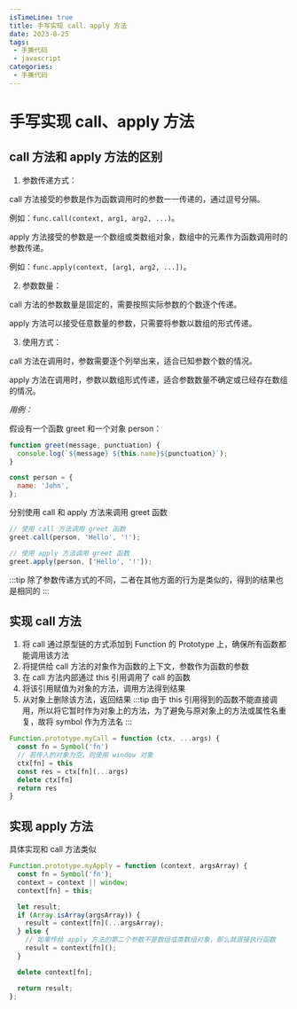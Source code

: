 ```yaml
---
isTimeLine: true
title: 手写实现 call、apply 方法
date: 2023-8-25
tags:
 - 手撕代码
 - javascript
categories:
 - 手撕代码
---
```


# 手写实现 call、apply 方法

## call 方法和 apply 方法的区别

1. 参数传递方式：

call 方法接受的参数是作为函数调用时的参数一一传递的，通过逗号分隔。

例如：`func.call(context, arg1, arg2, ...)`。

apply 方法接受的参数是一个数组或类数组对象，数组中的元素作为函数调用时的参数传递。

例如：`func.apply(context, [arg1, arg2, ...])`。

2. 参数数量：

call 方法的参数数量是固定的，需要按照实际参数的个数逐个传递。

apply 方法可以接受任意数量的参数，只需要将参数以数组的形式传递。

3. 使用方式：

call 方法在调用时，参数需要逐个列举出来，适合已知参数个数的情况。

apply 方法在调用时，参数以数组形式传递，适合参数数量不确定或已经存在数组的情况。

*用例：*

假设有一个函数 greet 和一个对象 person：

```js
function greet(message, punctuation) {
  console.log(`${message} ${this.name}${punctuation}`);
}

const person = {
  name: 'John',
};
```

分别使用 call 和 apply 方法来调用 greet 函数

```js
// 使用 call 方法调用 greet 函数
greet.call(person, 'Hello', '!');

// 使用 apply 方法调用 greet 函数
greet.apply(person, ['Hello', '!']);
```

:::tip
除了参数传递方式的不同，二者在其他方面的行为是类似的，得到的结果也是相同的
:::

## 实现 call 方法

1. 将 call 通过原型链的方式添加到 Function 的 Prototype 上，确保所有函数都能调用该方法
2. 将提供给 call 方法的对象作为函数的上下文，参数作为函数的参数
3. 在 call 方法内部通过 this 引用调用了 call 的函数
4. 将该引用赋值为对象的方法，调用方法得到结果
5. 从对象上删除该方法，返回结果
:::tip
由于 this 引用得到的函数不能直接调用，所以将它暂时作为对象上的方法，为了避免与原对象上的方法或属性名重复，故将 symbol 作为方法名
:::

```js
Function.prototype.myCall = function (ctx, ...args) {
  const fn = Symbol('fn')
  // 若传入的对象为空，则使用 window 对象
  ctx[fn] = this
  const res = ctx[fn](...args)
  delete ctx[fn]
  return res
}

```

## 实现 apply 方法

具体实现和 call 方法类似

```js
Function.prototype.myApply = function (context, argsArray) {
  const fn = Symbol('fn');
  context = context || window;
  context[fn] = this;

  let result;
  if (Array.isArray(argsArray)) {
    result = context[fn](...argsArray);
  } else {
    // 如果传给 apply 方法的第二个参数不是数组或类数组对象，那么就直接执行函数
    result = context[fn]();
  }

  delete context[fn];

  return result;
};

```
